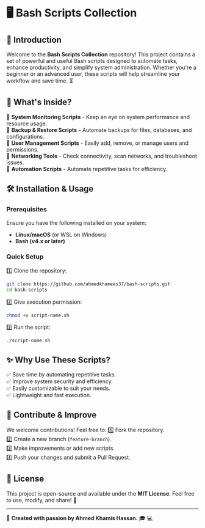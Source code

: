 # 🖥️ Bash Scripts Collection

## 🚀 Introduction
Welcome to the **Bash Scripts Collection** repository! This project contains a set of powerful and useful Bash scripts designed to automate tasks, enhance productivity, and simplify system administration. Whether you're a beginner or an advanced user, these scripts will help streamline your workflow and save time. ⏳

## 📂 What's Inside?
🔹 **System Monitoring Scripts** - Keep an eye on system performance and resource usage.  
🔹 **Backup & Restore Scripts** - Automate backups for files, databases, and configurations.  
🔹 **User Management Scripts** - Easily add, remove, or manage users and permissions.  
🔹 **Networking Tools** - Check connectivity, scan networks, and troubleshoot issues.  
🔹 **Automation Scripts** - Automate repetitive tasks for efficiency.  

## 🛠 Installation & Usage
### Prerequisites
Ensure you have the following installed on your system:
- **Linux/macOS** (or WSL on Windows)
- **Bash (v4.x or later)**

### Quick Setup
1️⃣ Clone the repository:
   ```bash
   git clone https://github.com/ahmedkhamees37/bash-scripts.git
   cd bash-scripts
   ```
2️⃣ Give execution permission:
   ```bash
   chmod +x script-name.sh
   ```
3️⃣ Run the script:
   ```bash
   ./script-name.sh
   ```

## ✨ Why Use These Scripts?
✅ Save time by automating repetitive tasks.  
✅ Improve system security and efficiency.  
✅ Easily customizable to suit your needs.  
✅ Lightweight and fast execution.  

## 🤝 Contribute & Improve
We welcome contributions! Feel free to:
1️⃣ Fork the repository.  
2️⃣ Create a new branch (`feature-branch`).  
3️⃣ Make improvements or add new scripts.  
4️⃣ Push your changes and submit a Pull Request.  

## 📜 License
This project is open-source and available under the **MIT License**. Feel free to use, modify, and share! 🚀

---
📌 **Created with passion by Ahmed Khamis Hassan.** 🎓 💻

